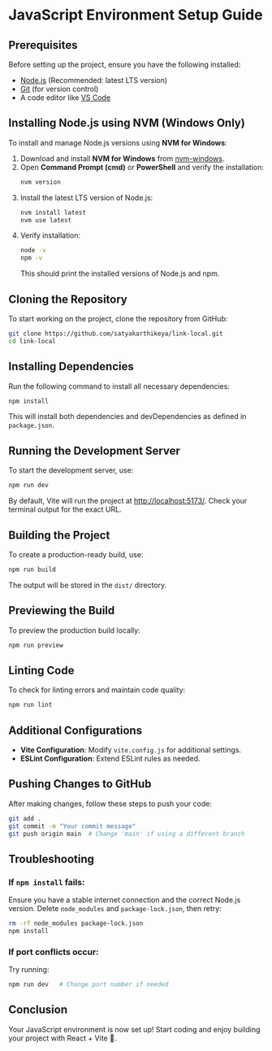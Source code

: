 # JavaScript Environment Setup Guide

## Prerequisites
Before setting up the project, ensure you have the following installed:
- [Node.js](https://nodejs.org/) (Recommended: latest LTS version)
- [Git](https://git-scm.com/) (for version control)
- A code editor like [VS Code](https://code.visualstudio.com/)

## Installing Node.js using NVM (Windows Only)
To install and manage Node.js versions using **NVM for Windows**:

1. Download and install **NVM for Windows** from [nvm-windows](https://github.com/coreybutler/nvm-windows/releases).
2. Open **Command Prompt (cmd)** or **PowerShell** and verify the installation:
   ```sh
   nvm version
   ```
3. Install the latest LTS version of Node.js:
   ```sh
   nvm install latest
   nvm use latest
   ```
4. Verify installation:
   ```sh
   node -v
   npm -v
   ```
   This should print the installed versions of Node.js and npm.

## Cloning the Repository
To start working on the project, clone the repository from GitHub:

```sh
git clone https://github.com/satyakarthikeya/link-local.git
cd link-local
```

## Installing Dependencies
Run the following command to install all necessary dependencies:

```sh
npm install
```
This will install both dependencies and devDependencies as defined in `package.json`.

## Running the Development Server
To start the development server, use:

```sh
npm run dev
```
By default, Vite will run the project at [http://localhost:5173/](http://localhost:5173/). Check your terminal output for the exact URL.

## Building the Project
To create a production-ready build, use:

```sh
npm run build
```
The output will be stored in the `dist/` directory.

## Previewing the Build
To preview the production build locally:

```sh
npm run preview
```

## Linting Code
To check for linting errors and maintain code quality:

```sh
npm run lint
```

## Additional Configurations
- **Vite Configuration**: Modify `vite.config.js` for additional settings.
- **ESLint Configuration**: Extend ESLint rules as needed.

## Pushing Changes to GitHub
After making changes, follow these steps to push your code:

```sh
git add .
git commit -m "Your commit message"
git push origin main  # Change 'main' if using a different branch
```

## Troubleshooting
### If `npm install` fails:
Ensure you have a stable internet connection and the correct Node.js version. Delete `node_modules` and `package-lock.json`, then retry:

```sh
rm -rf node_modules package-lock.json
npm install
```

### If port conflicts occur:
Try running:

```sh
npm run dev   # Change port number if needed
```

## Conclusion
Your JavaScript environment is now set up! Start coding and enjoy building your project with React + Vite 🚀.
